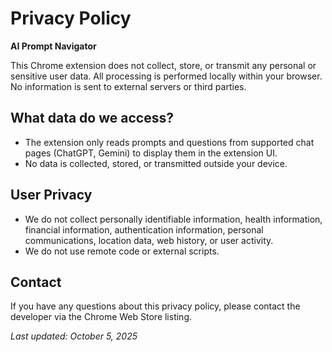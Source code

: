# Privacy Policy

**AI Prompt Navigator**

This Chrome extension does not collect, store, or transmit any personal or sensitive user data. All processing is performed locally within your browser. No information is sent to external servers or third parties.

## What data do we access?

- The extension only reads prompts and questions from supported chat pages (ChatGPT, Gemini) to display them in the extension UI.
- No data is collected, stored, or transmitted outside your device.

## User Privacy

- We do not collect personally identifiable information, health information, financial information, authentication information, personal communications, location data, web history, or user activity.
- We do not use remote code or external scripts.

## Contact

If you have any questions about this privacy policy, please contact the developer via the Chrome Web Store listing.

_Last updated: October 5, 2025_
